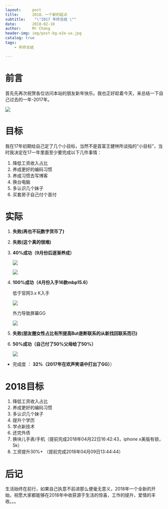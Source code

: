 ```yaml
---
layout:     post
title:     	2018，一个新的起点
subtitle:    "\"2017 年终总结 \""
date:       2018-02-10
author:     Mr Chang
header-img: img/post-bg-e2e-ux.jpg
catalog: true
tags:
    - 年终总结

---
```



# 前言

首先先再次祝贺各位访问本站的朋友新年快乐。我也正好趁着今天，来总结一下自己过去的一年-2017年。

   ![](http://cdn-blog.jetbrains.org.cn/18-2-5/44212837.jpg)

# 目标

我在17年初期给自己定了几个小目标，当然不是首富王健林所谈指的“小目标”，当时我决定在17一年里面至少要完成以下几件事情：

 1. 降低工资收入占比
 2. 养成更好的编码习惯
 3. 养成习惯去写博客
 4. 换台电脑
 5. 多认识几个妹子
 6. 买套房子自己付个首付

 
# 实际

1. **失败(再也不玩数字货币了)**

2. **失败(这个真的很难)**

3. **40%成功（9月份后逐渐养成）**

    ![](http://cdn-blog.jetbrains.org.cn/18-2-6/40447830.jpg)
    
    ![](http://cdn-blog.jetbrains.org.cn/18-2-4/27444808.jpg)
    
4. **100%成功（4月份入手16款mbp15.6）**

    低于官网3.x K入手
    
    ![](http://cdn-blog.jetbrains.org.cn/18-2-4/83580732.jpg)
    
    外力导致屏幕GG
    
    ![](http://cdn-blog.jetbrains.org.cn/18-2-5/84799350.jpg)
    
5. **失败(朋友圈女性占比有所提高But是断联系的从新找回联系而已)**

6. **50%成功（自己付了50%父母给了50%）**

    ![](http://cdn-blog.jetbrains.org.cn/18-2-4/31935352.jpg)

* 完成度 ： **32%（2017年在欢声笑语中打出了GG）**）

# 2018目标

1. 降低工资收入占比
2. 养成更好的编码习惯
3. 多认识几个妹子
4. 提升个学历
5. 学点新技术
6. 还完外债
7. 换块儿手表/手机（提前完成2018年04月22日16:42:43，iphone x美版有锁，5k）
8. 工资提升30%+ （提前完成2018年04月09日13:44:44）

# 后记

生活始终在前行，如果自己执意不前进那么便毫无意义，2018年一个全新的开始，祝愿大家都能够在2018年中收获源于生活的惊喜，工作的提升，爱情的丰收。。。